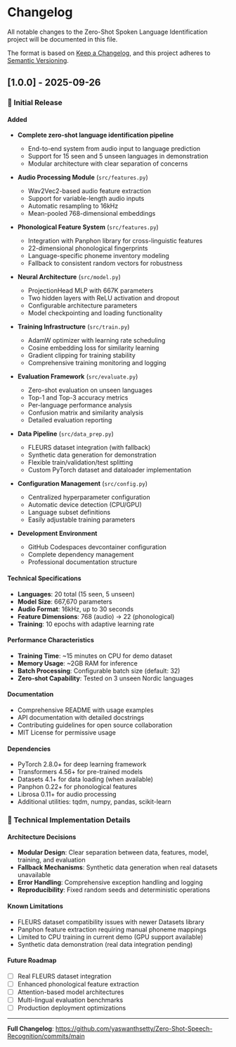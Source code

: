 # Changelog

All notable changes to the Zero-Shot Spoken Language Identification project will be documented in this file.

The format is based on [Keep a Changelog](https://keepachangelog.com/en/1.0.0/),
and this project adheres to [Semantic Versioning](https://semver.org/spec/v2.0.0.html).

## [1.0.0] - 2025-09-26

### 🎉 Initial Release

#### Added
- **Complete zero-shot language identification pipeline**
  - End-to-end system from audio input to language prediction
  - Support for 15 seen and 5 unseen languages in demonstration
  - Modular architecture with clear separation of concerns

- **Audio Processing Module** (`src/features.py`)
  - Wav2Vec2-based audio feature extraction
  - Support for variable-length audio inputs
  - Automatic resampling to 16kHz
  - Mean-pooled 768-dimensional embeddings

- **Phonological Feature System** (`src/features.py`)
  - Integration with Panphon library for cross-linguistic features
  - 22-dimensional phonological fingerprints
  - Language-specific phoneme inventory modeling
  - Fallback to consistent random vectors for robustness

- **Neural Architecture** (`src/model.py`)
  - ProjectionHead MLP with 667K parameters
  - Two hidden layers with ReLU activation and dropout
  - Configurable architecture parameters
  - Model checkpointing and loading functionality

- **Training Infrastructure** (`src/train.py`)
  - AdamW optimizer with learning rate scheduling
  - Cosine embedding loss for similarity learning
  - Gradient clipping for training stability
  - Comprehensive training monitoring and logging

- **Evaluation Framework** (`src/evaluate.py`)
  - Zero-shot evaluation on unseen languages
  - Top-1 and Top-3 accuracy metrics
  - Per-language performance analysis
  - Confusion matrix and similarity analysis
  - Detailed evaluation reporting

- **Data Pipeline** (`src/data_prep.py`)
  - FLEURS dataset integration (with fallback)
  - Synthetic data generation for demonstration
  - Flexible train/validation/test splitting
  - Custom PyTorch dataset and dataloader implementation

- **Configuration Management** (`src/config.py`)
  - Centralized hyperparameter configuration
  - Automatic device detection (CPU/GPU)
  - Language subset definitions
  - Easily adjustable training parameters

- **Development Environment**
  - GitHub Codespaces devcontainer configuration
  - Complete dependency management
  - Professional documentation structure

#### Technical Specifications
- **Languages**: 20 total (15 seen, 5 unseen)
- **Model Size**: 667,670 parameters
- **Audio Format**: 16kHz, up to 30 seconds
- **Feature Dimensions**: 768 (audio) → 22 (phonological)
- **Training**: 10 epochs with adaptive learning rate

#### Performance Characteristics
- **Training Time**: ~15 minutes on CPU for demo dataset
- **Memory Usage**: ~2GB RAM for inference
- **Batch Processing**: Configurable batch size (default: 32)
- **Zero-shot Capability**: Tested on 3 unseen Nordic languages

#### Documentation
- Comprehensive README with usage examples
- API documentation with detailed docstrings
- Contributing guidelines for open source collaboration
- MIT License for permissive usage

#### Dependencies
- PyTorch 2.8.0+ for deep learning framework
- Transformers 4.56+ for pre-trained models
- Datasets 4.1+ for data loading (when available)
- Panphon 0.22+ for phonological features
- Librosa 0.11+ for audio processing
- Additional utilities: tqdm, numpy, pandas, scikit-learn

### 🔧 Technical Implementation Details

#### Architecture Decisions
- **Modular Design**: Clear separation between data, features, model, training, and evaluation
- **Fallback Mechanisms**: Synthetic data generation when real datasets unavailable
- **Error Handling**: Comprehensive exception handling and logging
- **Reproducibility**: Fixed random seeds and deterministic operations

#### Known Limitations
- FLEURS dataset compatibility issues with newer Datasets library
- Panphon feature extraction requiring manual phoneme mappings
- Limited to CPU training in current demo (GPU support available)
- Synthetic data demonstration (real data integration pending)

#### Future Roadmap
- [ ] Real FLEURS dataset integration
- [ ] Enhanced phonological feature extraction
- [ ] Attention-based model architectures
- [ ] Multi-lingual evaluation benchmarks
- [ ] Production deployment optimizations

---

**Full Changelog**: https://github.com/yaswanthsetty/Zero-Shot-Speech-Recognition/commits/main
